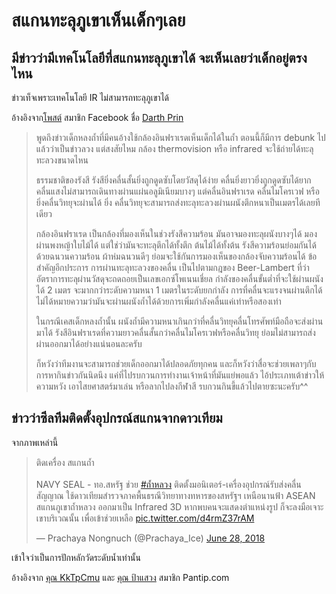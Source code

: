 ---
---

# สแกนทะลุภูเขาเห็นเด็กๆเลย

## มีข่าวว่ามีเทคโนโลยีที่สแกนทะลุภูเขาได้ จะเห็นเลยว่าเด็กอยู่ตรงไหน

ข่าวเท็จเพราะเทคโนโลยี IR ไม่สามารถทะลุภูเขาได้

อ้างอิงจาก[โพสต์](https://web.facebook.com/311534075982531/posts/446225145846756/) สมาชิก Facebook ชื่อ [
Darth Prin](https://web.facebook.com/Darth-Prin-311534075982531/)

> พูดถึงข่าวเด็กหลงถ้ำที่มีคนอ้างใช้กล้องอินฟราเรดเห็นเด็กได้ในถ้ำ ตอนนี้ก็มีการ debunk ไปแล้วว่าเป็นข่าวลวง แต่สงสัยไหม กล้อง thermovision หรือ infrared จะใช้ถ่ายได้ทะลุทะลวงขนาดไหน
>
> ธรรมชาติของรังสี รังสียิ่งคลื่นสั้นยิ่งถูกดูดซับโดยวัสดุได้ง่าย คลื่นยิ่งยาวยิ่งถูกดูดซับได้ยาก คลื่นแสงไม่สามารถเดินทางผ่านแผ่นอลูมิเนียมบางๆ แต่คลื่นอินฟราเรด คลื่นไมโครเวฟ หรือยิ่งคลื่นวิทยุจะผ่านได้ ยิ่ง คลื่นวิทยุจะสามารถส่งทะลุทะลวงผ่านผนังตึกหนาเป็นเมตรได้เลยทีเดียว
>
> กล้องอินฟราเรด เป็นกล้องที่มองเห็นในช่วงรังสีความร้อน มันอาจมองทะลุผนังบางๆได้ มองผ่านพงหญ้าใบไม้ได้ แต่ใช่ว่ามันจะทะลุตึกได้ทั้งตึก ต้นไม้ได้ทั้งต้น รังสีความร้อนย่อมกันได้ด้วยฉนวนความร้อน ผ้าห่มฉนวนดีๆ ย่อมจะใช้กันการมองเห็นของกล้องจับความร้อนได้ ข้อสำคัญอีกประการ การผ่านทะลุทะลวงของคลื่น เป็นไปตามกฎของ Beer-Lambert ที่ว่า อัตราการทะลุผ่านวัสดุจะถดถอยเป็นเลขเอกซ์โพเนนเชี่ยล กำลังของคลื่นขั้นต่ำที่จะใช้ผ่านผนังได้ 2 เมตร จะมากกว่าระดับความหนา 1 เมตรในระดับยกกำลัง การที่คลื่นจะแรงจนผ่านตึกได้ไม่ได้หมายความว่ามันจะผ่านผนังถ้ำได้ด้วยการเพิ่มกำลังคลื่นแค่เท่าหรือสองเท่า
>
> ในกรณีเคสเด็กหลงถ้ำนั้น ผนังถ้ำมีความหนาเกินกว่าที่คลื่นวิทยุคลื่นโทรศัพท์มือถือจะส่งผ่านมาได้ รังสีอินฟราเรดที่ความยาวคลื่นสั้นกว่าคลื่นไมโครเวฟหรือคลื่นวิทยุ ย่อมไม่สามารถส่งผ่านออกมาได้อย่างแน่นอนละครับ
>
> ก็หวังว่าทีมงานจะสามารถช่วยเด็กออกมาได้ปลอดภัยทุกคน และก็หวังว่าสื่อจะช่วยเพลาๆกับการหากินข่าวกันนิดนึง แค่ที่ไปรบกวนการทำงานเจ้าหน้าที่มันแย่พอแล้ว ไอ้ประเภทเต้าข่าวให้ความหวัง เอาไสยศาสตร์มาเล่น หรือลากไปลงกีฬาสี รบกวนกินขี้แล้วไปตายซะนะครับ^^

## ข่าวว่าซีลทีมติดตั้งอุปกรณ์สแกนจากดาวเทียม

จากภาพเหล่านี้

<blockquote class="twitter-tweet" data-lang="en"><p lang="th" dir="ltr">ติดเครื่อง สแกนถ้ำ<br><br>NAVY SEAL - ทอ.สหรัฐ ช่วย <a href="https://twitter.com/hashtag/%E0%B8%96%E0%B9%89%E0%B8%B3%E0%B8%AB%E0%B8%A5%E0%B8%A7%E0%B8%87?src=hash&amp;ref_src=twsrc%5Etfw">#ถ้ำหลวง</a> ติดตั้งมอนิเตอร์-เครื่องอุปกรณ์รับส่งคลื่นสัญญาณ ใช้ดาวเทียมสำรวจภาคพื้นธรณีวิทยาทางทหารของสหรัฐฯ เหนือนานฟ้า ASEAN สแกนภูเขาถํ้าหลวง ออกมาเป็น Infrared 3D หากพบคนจะแสดงตำแหน่งรูป ก็จะลงมือเจาะเขาบริเวณนั้น เพื่อเข้าช่วยเหลือ <a href="https://t.co/d4rmZ37rAM">pic.twitter.com/d4rmZ37rAM</a></p>&mdash; Prachaya Nongnuch (@Prachaya_Ice) <a href="https://twitter.com/Prachaya_Ice/status/1012343595347505152?ref_src=twsrc%5Etfw">June 28, 2018</a></blockquote>
<script async src="https://platform.twitter.com/widgets.js" charset="utf-8"></script>

เข้าใจว่าเป็นการปักหลักวัดระดับน้ำเท่านั้น

อ้างอิงจาก [คุณ KkTpCmu](https://pantip.com/topic/37803852/comment3755-2) และ [คุณ ป้าแสวง](https://pantip.com/topic/37803852/comment3755-3) สมาชิก Pantip.com